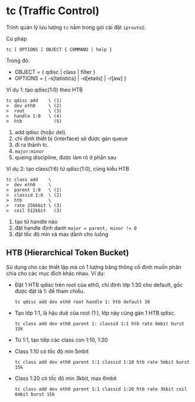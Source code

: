 # tc (Traffic Control)
Trình quản lý lưu lượng `tc` nằm trong gói cài đặt `iproute2`.

Cú pháp

    tc [ OPTIONS ] OBJECT { COMMAND | help }
    
Trong đó:
- OBJECT = { qdisc | class | filter }
- OPTIONS = { -s[tatistics] | -d[etails] | -r[aw] }

Ví dụ 1: tạo qdisc(1:0) theo HTB
  
    tc qdisc add    \ (1)
    >  dev eth0     \ (2)
    >  root         \ (3)
    >  handle 1:0   \ (4)
    >  htb            (5)
    
1. add qdisc (hoặc del).
2. chỉ định thiết bị (interface) sẽ được gán queue
3. đi ra thành tc.
4. `major:minor`
5. queing discipline, được làm rõ ở phần sau

Ví dụ 2: tạo class(1:6) từ qdisc(1:0), cùng kiểu HTB

    tc class add    \ 
    >  dev eth0     \ 
    >  parent 1:0   \ (1)
    >  classid 1:6  \ (2)
    >  htb          \ 
    >  rate 256kbit \ (3)
    >  ceil 512kbit   (3)
      
1. tạo từ handle nào
2. đặt handle định danh `major = parent, minor != 0`
3. đặt tốc độ min và max dành cho luồng

## HTB (Hierarchical Token Bucket)
Sử dụng cho các thiết lập mà có 1 lượng băng thông cố định muốn phân chia cho các mục đích khác nhau.
Ví dụ:
- Đặt 1 HTB qdisc trên root của eth0, chỉ định lớp 1:30 cho default, gốc được đặt là 1: để tham chiếu.
    
      tc qdisc add dev eth0 root handle 1: htb default 30
- Tạo lớp 1:1, là hậu duệ của root (1:), lớp này cũng gán 1 HTB qdisc.

      tc class add dev eth0 parent 1: classid 1:1 htb rate 6mbit burst 15k
- Từ 1:1, tạo tiếp các class con 1:10, 1:20
- Class 1:10 có tốc độ min 5mbit

      tc class add dev eth0 parent 1:1 classid 1:10 htb rate 5mbit burst 15k
- Class 1:20 có tốc độ min 3kbit, max 6mbit

      tc class add dev eth0 parent 1:1 classid 1:20 htb rate 3kbit ceil 6mbit burst 15k
